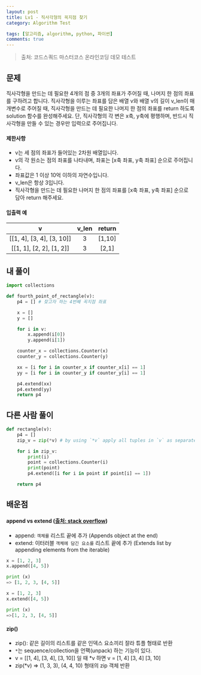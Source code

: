```yaml
---
layout: post
title: Lv1 - 직사각형의 꼭지점 찾기
category: Algorithm Test

tags: [알고리즘, algorithm, python, 파이썬]
comments: true
---
```

> 출처: 코드스쿼드 마스터코스 온라인코딩 데모 테스트

## 문제
직사각형을 만드는 데 필요한 4개의 점 중 3개의 좌표가 주어질 때, 나머지 한 점의 좌표를 구하려고 합니다. 직사각형을 이루는 좌표를 담은 배열 v와 배열 v의 길이 v_len이 매개변수로 주어질 때, 직사각형을 만드는 데 필요한 나머지 한 점의 좌표를 return 하도록 solution 함수를 완성해주세요. 단, 직사각형의 각 변은 x축, y축에 평행하며, 반드시 직사각형을 만들 수 있는 경우만 입력으로 주어집니다.

#### 제한사항
- v는 세 점의 좌표가 들어있는 2차원 배열입니다.
- v의 각 원소는 점의 좌표를 나타내며, 좌표는 [x축 좌표, y축 좌표] 순으로 주어집니다.
- 좌표값은 1 이상 10억 이하의 자연수입니다.
- v_len은 항상 3입니다.
- 직사각형을 만드는 데 필요한 나머지 한 점의 좌표를 [x축 좌표, y축 좌표] 순으로 담아 return 해주세요.


#### 입출력 예

v | v_len | return
:--------: | :---------:  | :-----------:
[[1, 4], [3, 4], [3, 10]] | 3  | [1,10]
[[1, 1], [2, 2], [1, 2]] | 3   | [2,1]

## 내 풀이
```python
import collections

def fourth_point_of_rectangle(v):
    p4 = [] # 찾고자 하는 4번째 꼭지점 좌표

    x = []
    y = []

    for i in v:
        x.append(i[0])
        y.append(i[1])

    counter_x = collections.Counter(x)
    counter_y = collections.Counter(y)

    xx = [i for i in counter_x if counter_x[i] == 1]
    yy = [i for i in counter_y if counter_y[i] == 1]

    p4.extend(xx)
    p4.extend(yy)
    return p4
```

## 다른 사람 풀이
```python
def rectangle(v):
    p4 = []
    zip_v = zip(*v) # by using `*v` apply all tuples in `v` as separate arguments to the zip() function

    for i in zip_v:
        print(i)
        point = collections.Counter(i)
        print(point)
        p4.extend([i for i in point if point[i] == 1])

    return p4
```

## 배운점
#### append vs extend ([출처: stack overflow](https://stackoverflow.com/questions/252703/difference-between-append-vs-extend-list-methods-in-python))
- append: `객체를` 리스트 끝에 추가 (Appends object at the end)
- extend: 이터러블 `객체에 담긴 요소를` 리스트 끝에 추가 (Extends list by appending elements from the iterable)

```python
x = [1, 2, 3]
x.append([4, 5])

print (x)
=> [1, 2, 3, [4, 5]]
```

```python
x = [1, 2, 3]
x.extend([4, 5])

print (x)
=>[1, 2, 3, [4, 5]]
```

#### zip()
- zip(): 같은 길이의 리스트를 같은 인덱스 요소끼리 잘라 튜플 형태로 반환
- `*`는 sequence/collection을 언팩(unpack) 하는 기능이 있다.
- v = [[1, 4], [3, 4], [3, 10]] 일 때 *v 하면 v = [1, 4] [3, 4] [3, 10]
- zip(*v) => (1, 3, 3), (4, 4, 10) 형태의 zip 객체 반환

